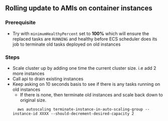 ## Rolling update to AMIs on container instances

### Prerequisite

- Try with `minimumHealthyPercent` set to **100%** which will ensure the replaced tasks are `RUNNING` and healthy before
ECS scheduler does its job to terminate old tasks deployed on old instances

### Steps

- Scale cluster up by adding one time the current cluster size. i.e add 2 more instances
- Call api to drain existing instances
- Keep asking on 10 seconds basis to see if there is any tasks running on old instances
  - If there is none, then terminate old instances and scale back down to original size.
  ```shell
    aws autoscaling terminate-instance-in-auto-scaling-group --instance-id XXXX --should-decrement-desired-capacity 2
  ```
